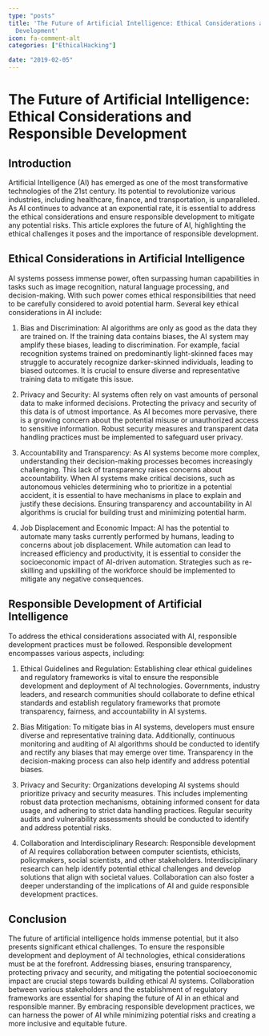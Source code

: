 ```yaml
---
type: "posts"
title: 'The Future of Artificial Intelligence: Ethical Considerations and Responsible
  Development'
icon: fa-comment-alt
categories: ["EthicalHacking"]

date: "2019-02-05"
---
```




# The Future of Artificial Intelligence: Ethical Considerations and Responsible Development

## Introduction

Artificial Intelligence (AI) has emerged as one of the most transformative technologies of the 21st century. Its potential to revolutionize various industries, including healthcare, finance, and transportation, is unparalleled. As AI continues to advance at an exponential rate, it is essential to address the ethical considerations and ensure responsible development to mitigate any potential risks. This article explores the future of AI, highlighting the ethical challenges it poses and the importance of responsible development.

## Ethical Considerations in Artificial Intelligence

AI systems possess immense power, often surpassing human capabilities in tasks such as image recognition, natural language processing, and decision-making. With such power comes ethical responsibilities that need to be carefully considered to avoid potential harm. Several key ethical considerations in AI include:

1. Bias and Discrimination: AI algorithms are only as good as the data they are trained on. If the training data contains biases, the AI system may amplify these biases, leading to discrimination. For example, facial recognition systems trained on predominantly light-skinned faces may struggle to accurately recognize darker-skinned individuals, leading to biased outcomes. It is crucial to ensure diverse and representative training data to mitigate this issue.

2. Privacy and Security: AI systems often rely on vast amounts of personal data to make informed decisions. Protecting the privacy and security of this data is of utmost importance. As AI becomes more pervasive, there is a growing concern about the potential misuse or unauthorized access to sensitive information. Robust security measures and transparent data handling practices must be implemented to safeguard user privacy.

3. Accountability and Transparency: As AI systems become more complex, understanding their decision-making processes becomes increasingly challenging. This lack of transparency raises concerns about accountability. When AI systems make critical decisions, such as autonomous vehicles determining who to prioritize in a potential accident, it is essential to have mechanisms in place to explain and justify these decisions. Ensuring transparency and accountability in AI algorithms is crucial for building trust and minimizing potential harm.

4. Job Displacement and Economic Impact: AI has the potential to automate many tasks currently performed by humans, leading to concerns about job displacement. While automation can lead to increased efficiency and productivity, it is essential to consider the socioeconomic impact of AI-driven automation. Strategies such as re-skilling and upskilling of the workforce should be implemented to mitigate any negative consequences.

## Responsible Development of Artificial Intelligence

To address the ethical considerations associated with AI, responsible development practices must be followed. Responsible development encompasses various aspects, including:

1. Ethical Guidelines and Regulation: Establishing clear ethical guidelines and regulatory frameworks is vital to ensure the responsible development and deployment of AI technologies. Governments, industry leaders, and research communities should collaborate to define ethical standards and establish regulatory frameworks that promote transparency, fairness, and accountability in AI systems.

2. Bias Mitigation: To mitigate bias in AI systems, developers must ensure diverse and representative training data. Additionally, continuous monitoring and auditing of AI algorithms should be conducted to identify and rectify any biases that may emerge over time. Transparency in the decision-making process can also help identify and address potential biases.

3. Privacy and Security: Organizations developing AI systems should prioritize privacy and security measures. This includes implementing robust data protection mechanisms, obtaining informed consent for data usage, and adhering to strict data handling practices. Regular security audits and vulnerability assessments should be conducted to identify and address potential risks.

4. Collaboration and Interdisciplinary Research: Responsible development of AI requires collaboration between computer scientists, ethicists, policymakers, social scientists, and other stakeholders. Interdisciplinary research can help identify potential ethical challenges and develop solutions that align with societal values. Collaboration can also foster a deeper understanding of the implications of AI and guide responsible development practices.

## Conclusion

The future of artificial intelligence holds immense potential, but it also presents significant ethical challenges. To ensure the responsible development and deployment of AI technologies, ethical considerations must be at the forefront. Addressing biases, ensuring transparency, protecting privacy and security, and mitigating the potential socioeconomic impact are crucial steps towards building ethical AI systems. Collaboration between various stakeholders and the establishment of regulatory frameworks are essential for shaping the future of AI in an ethical and responsible manner. By embracing responsible development practices, we can harness the power of AI while minimizing potential risks and creating a more inclusive and equitable future.